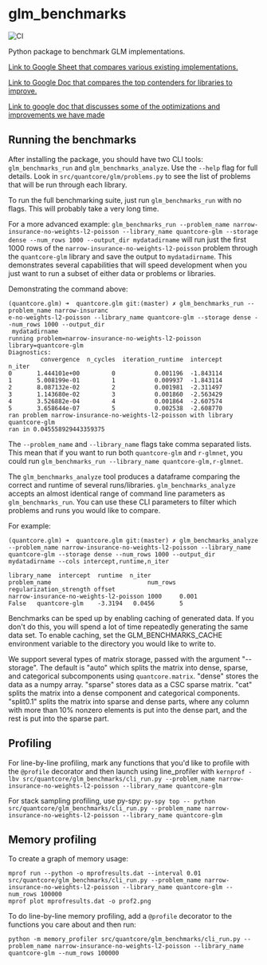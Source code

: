 # glm_benchmarks

![CI](https://github.com/Quantco/glm_benchmarks/workflows/CI/badge.svg)

Python package to benchmark GLM implementations. 

[Link to Google Sheet that compares various existing implementations.](https://docs.google.com/spreadsheets/d/1C-n3YTzPR47Sf8M04eEaX4RbNomM13dk_BZaPHGgWXg/edit)

[Link to Google Doc that compares the top contenders for libraries to improve.](https://docs.google.com/document/d/1hjmagUAS-NkUnD1r9Oyc8yL5NpeLHUyxprAIWWaVNAs/edit)

[Link to google doc that discusses some of the optimizations and improvements we have made](https://docs.google.com/document/d/1wd6_bV9OUFjqc9WGtELDJ1Kdv1jrrticivd50POTeqo/edit)


## Running the benchmarks

After installing the package, you should have two CLI tools: `glm_benchmarks_run` and `glm_benchmarks_analyze`. Use the `--help` flag for full details. Look in `src/quantcore/glm/problems.py` to see the list of problems that will be run through each library.

To run the full benchmarking suite, just run `glm_benchmarks_run` with no flags. This will probably take a very long time.

For a more advanced example: `glm_benchmarks_run --problem_name narrow-insurance-no-weights-l2-poisson --library_name quantcore-glm --storage dense --num_rows 1000 --output_dir mydatadirname` will run just the first 1000 rows of the `narrow-insurance-no-weights-l2-poisson` problem through the `quantcore-glm` library and save the output to `mydatadirname`. This demonstrates several capabilities that will speed development when you just want to run a subset of either data or problems or libraries. 

Demonstrating the command above:
```
(quantcore.glm) ➜  quantcore.glm git:(master) ✗ glm_benchmarks_run --problem_name narrow-insuranc
e-no-weights-l2-poisson --library_name quantcore-glm --storage dense --num_rows 1000 --output_dir
 mydatadirname
running problem=narrow-insurance-no-weights-l2-poisson library=quantcore-glm
Diagnostics:
         convergence  n_cycles  iteration_runtime  intercept
n_iter                                                      
0       1.444101e+00         0           0.001196  -1.843114
1       5.008199e-01         1           0.009937  -1.843114
2       8.087132e-02         2           0.001981  -2.311497
3       1.143680e-02         3           0.001860  -2.563429
4       3.526882e-04         4           0.001864  -2.607574
5       3.658644e-07         5           0.002538  -2.608770
ran problem narrow-insurance-no-weights-l2-poisson with library quantcore-glm
ran in 0.045558929443359375
```

The `--problem_name` and `--library_name` flags take comma separated lists. This mean that if you want to run both `quantcore-glm` and `r-glmnet`, you could run `glm_benchmarks_run --library_name quantcore-glm,r-glmnet`.

The `glm_benchmarks_analyze` tool produces a dataframe comparing the correct and runtime of several runs/libraries. `glm_benchmarks_analyze` accepts an almost identical range of command line parameters as `glm_benchmarks_run`. You can use these CLI parameters to filter which problems and runs you would like to compare. 

For example:
```
(quantcore.glm) ➜  quantcore.glm git:(master) ✗ glm_benchmarks_analyze --problem_name narrow-insurance-no-weights-l2-poisson --library_name quantcore-glm --storage dense --num_rows 1000 --output_dir mydatadirname --cols intercept,runtime,n_iter
                                                                                 library_name  intercept  runtime  n_iter
problem_name                           num_rows regularization_strength offset                                           
narrow-insurance-no-weights-l2-poisson 1000     0.001                   False   quantcore-glm    -3.3194   0.0456       5
```

Benchmarks can be sped up by enabling caching of generated data. If you don't do this, you will spend a lot of time repeatedly generating the same data set. To enable caching, set the GLM_BENCHMARKS_CACHE environment variable to the directory you would like to write to.

We support several types of matrix storage, passed with the argument "--storage". The default is "auto" which splits the matrix into dense, sparse, and categorical subcomponents using `quantcore.matrix`. "dense" stores the data as a numpy array. "sparse" stores data as a CSC sparse matrix. "cat" splits the matrix into a dense component and categorical components. "split0.1" splits the matrix into sparse and dense parts, where any column with more than 10% nonzero elements is put into the dense part, and the rest is put into the sparse part.

## Profiling

For line-by-line profiling, mark any functions that you'd like to profile with the `@profile` decorator and then launch using line_profiler with `kernprof -lbv src/quantcore/glm_benchmarks/cli_run.py --problem_name narrow-insurance-no-weights-l2-poisson --library_name quantcore-glm`

For stack sampling profiling, use py-spy: `py-spy top -- python src/quantcore/glm_benchmarks/cli_run.py --problem_name narrow-insurance-no-weights-l2-poisson --library_name quantcore-glm`

## Memory profiling

To create a graph of memory usage:
```
mprof run --python -o mprofresults.dat --interval 0.01 src/quantcore/glm_benchmarks/cli_run.py --problem_name narrow-insurance-no-weights-l2-poisson --library_name quantcore-glm --num_rows 100000
mprof plot mprofresults.dat -o prof2.png
```

To do line-by-line memory profiling, add a `@profile` decorator to the functions you care about and then run:
```
python -m memory_profiler src/quantcore/glm_benchmarks/cli_run.py --problem_name narrow-insurance-no-weights-l2-poisson --library_name quantcore-glm --num_rows 100000
```
